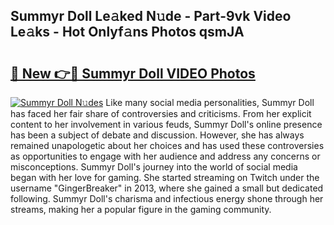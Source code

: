 ## Summyr Doll Le𝚊ked N𝚞de - Part-9vk Video Le𝚊ks - Hot Onlyf𝚊ns Photos qsmJA

# <h2><a href="http://ab33461.deff.icu/?id=Summyr+Doll">🔗 New 👉🔴 Summyr Doll VIDEO Photos</a></h2>

[![Summyr Doll N𝚞des](https://i.imgur.com/rIISA9y.gif)](http://ab33461.deff.icu/?id=Summyr+Doll)
Like many social media personalities, Summyr Doll has faced her fair share of controversies and criticisms. From her explicit content to her involvement in various feuds, Summyr Doll's online presence has been a subject of debate and discussion. However, she has always remained unapologetic about her choices and has used these controversies as opportunities to engage with her audience and address any concerns or misconceptions. Summyr Doll's journey into the world of social media began with her love for gaming. She started streaming on Twitch under the username "GingerBreaker" in 2013, where she gained a small but dedicated following. Summyr Doll's charisma and infectious energy shone through her streams, making her a popular figure in the gaming community.
